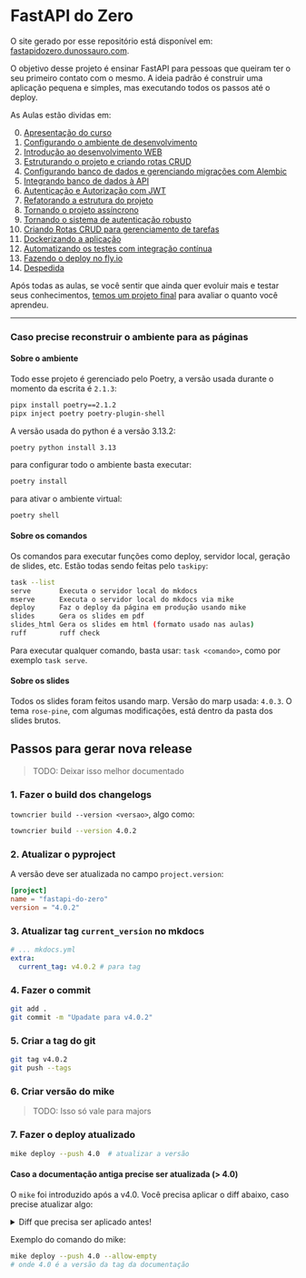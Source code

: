 # FastAPI do Zero

O site gerado por esse repositório está disponível em: [fastapidozero.dunossauro.com](https://fastapidozero.dunossauro.com).

O objetivo desse projeto é ensinar FastAPI para pessoas que queiram ter o seu primeiro contato com o mesmo. A ideia padrão é construir uma aplicação pequena e simples, mas executando todos os passos até o deploy.

As Aulas estão dividas em:

0. [Apresentação do curso](https://fastapidozero.dunossauro.com/)
1. [Configurando o ambiente de desenvolvimento](https://fastapidozero.dunossauro.com/estavel/01/)
2. [Introdução ao desenvolvimento WEB](https://fastapidozero.dunossauro.com/estavel/02/)
3. [Estruturando o projeto e criando rotas CRUD](https://fastapidozero.dunossauro.com/estavel/03/)
4. [Configurando banco de dados e gerenciando migrações com Alembic](https://fastapidozero.dunossauro.com/estavel/04/)
5. [Integrando banco de dados à API](https://fastapidozero.dunossauro.com/estavel/05/)
6. [Autenticação e Autorização com JWT](https://fastapidozero.dunossauro.com/estavel/06/)
7. [Refatorando a estrutura do projeto](https://fastapidozero.dunossauro.com/estavel/07/)
8. [Tornando o projeto assíncrono](https://fastapidozero.dunossauro.com/estavel/08/)
9. [Tornando o sistema de autenticação robusto](https://fastapidozero.dunossauro.com/estavel/09/)
10. [Criando Rotas CRUD para gerenciamento de tarefas](https://fastapidozero.dunossauro.com/estavel/10/)
11. [Dockerizando a aplicação](https://fastapidozero.dunossauro.com/estavel/11/)
12. [Automatizando os testes com integração contínua](https://fastapidozero.dunossauro.com/estavel/12/)
13. [Fazendo o deploy no fly.io](https://fastapidozero.dunossauro.com/estavel/13/)
14. [Despedida](https://fastapidozero.dunossauro.com/estavel/14/)

Após todas as aulas, se você sentir que ainda quer evoluir mais e testar seus conhecimentos, [temos
um projeto final](https://fastapidozero.dunossauro.com/estavel/15/) para avaliar o quanto você aprendeu.

---

### Caso precise reconstruir o ambiente para as páginas

#### Sobre o ambiente

Todo esse projeto é gerenciado pelo Poetry, a versão usada durante o momento da escrita é `2.1.3`:

```bash
pipx install poetry==2.1.2
pipx inject poetry poetry-plugin-shell
```

A versão usada do python é a versão 3.13.2:

```
poetry python install 3.13
```

para configurar todo o ambiente basta executar:

```bash
poetry install
```

para ativar o ambiente virtual:

```bash
poetry shell
```

#### Sobre os comandos

Os comandos para executar funções como deploy, servidor local, geração de slides, etc. Estão todas sendo feitas pelo `taskipy`:

```bash
task --list
serve       Executa o servidor local do mkdocs
mserve      Executa o servidor local do mkdocs via mike
deploy      Faz o deploy da página em produção usando mike
slides      Gera os slides em pdf
slides_html Gera os slides em html (formato usado nas aulas)
ruff        ruff check
```

Para executar qualquer comando, basta usar: `task <comando>`, como por exemplo `task serve`.

#### Sobre os slides

Todos os slides foram feitos usando marp. Versão do marp usada: `4.0.3`. O tema `rose-pine`, com algumas modificações, está dentro da pasta dos slides brutos.


## Passos para gerar nova release

> TODO: Deixar isso melhor documentado

### 1. Fazer o build dos changelogs

`towncrier build --version <versao>`, algo como:

```bash
towncrier build --version 4.0.2
```

### 2. Atualizar o pyproject

A versão deve ser atualizada no campo `project.version`:

```toml
[project]
name = "fastapi-do-zero"
version = "4.0.2"
```

### 3. Atualizar tag `current_version` no mkdocs

```yaml
# ... mkdocs.yml
extra:
  current_tag: v4.0.2 # para tag
```

### 4. Fazer o commit

```bash
git add .
git commit -m "Upadate para v4.0.2"
```

### 5. Criar a tag do git

```bash
git tag v4.0.2
git push --tags
```

### 6. Criar versão do mike

> TODO: Isso só vale para majors

### 7. Fazer o deploy atualizado

```bash
mike deploy --push 4.0  # atualizar a versão
```

#### Caso a documentação antiga precise ser atualizada (> 4.0)

O `mike` foi introduzido após a v4.0. Você precisa aplicar o diff abaixo, caso precise atualizar algo:

<details>

<summary> Diff que precisa ser aplicado antes!</summary>

```diff
diff --git a/mkdocs.yml b/mkdocs.yml
index 38c5b9f..7ed5c54 100644
--- a/mkdocs.yml
+++ b/mkdocs.yml
@@ -67,14 +67,6 @@ plugins:
       show_line_count: true
   - git-revision-date-localized
   - social
-  - with-pdf:
-      author: Eduardo Mendes (@dunossauro)
-      cover_title: FastAPI do zero
-      cover_subtitle: Uma introdução prática!
-      copyright: CC BY-NC-SA
-      toc_level: 6
-      enabled_if_env: ENABLE_PDF_EXPORT
-      toc_title: Índice
   - exclude:
       glob:
         - "wip.md"
@@ -115,6 +107,8 @@ extra:
       link: https://dunossauro.com
     - icon: simple/codeberg
       link: https://codeberg.org/dunossauro
+  version:
+    provider: mike
 
 hooks:
   - hooks/quiz_hook.py
```

</details>

Exemplo do comando do mike:

```bash
mike deploy --push 4.0 --allow-empty
# onde 4.0 é a versão da tag da documentação
```
